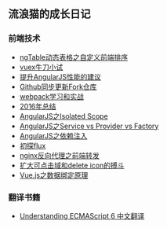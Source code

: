 ## 流浪猫的成长日记

### 前端技术

 - [ngTable动态表格之自定义前端排序][1]
 - [vuex牛刀小试][2]
 - [提升AngularJS性能的建议][3]
 - [Github同步更新Fork仓库][4]
 - [webpack学习和实战][5]
 - [2016年总结][6]
 - [AngularJS之Isolated Scope][7]
 - [AngularJS之Service vs Provider vs Factory][8]
 - [AngularJS之依赖注入][9]
 - [初探flux][10]
 - [nginx反向代理之前端转发][11]
 - [扩大可点击域和delete icon的搏斗][12]
 - [Vue.js之数据绑定原理][13]

### 翻译书籍

 - [Understanding ECMAScript 6 中文翻译][14]


  [1]: https://github.com/superpig/blog/issues/5
  [2]: https://github.com/superpig/blog/issues/4
  [3]: https://github.com/superpig/blog/issues/3
  [4]: https://github.com/superpig/blog/issues/2
  [5]: https://github.com/superpig/blog/issues/1
  [6]: https://github.com/superpig/blog/blob/master/201701/01.md
  [7]: https://github.com/superpig/blog/blob/master/201609/01.md
  [8]: https://github.com/superpig/blog/blob/master/201608/02.md
  [9]: https://github.com/superpig/blog/blob/master/201608/01.md
  [10]: https://github.com/superpig/blog/blob/master/201603/01.md
  [11]: https://github.com/superpig/blog/blob/master/201602/01.md
  [12]: https://github.com/superpig/blog/blob/master/201601/01.md
  [13]: https://github.com/superpig/blog/blob/master/201601/02.md
  [14]: https://github.com/superpig/understandinges6